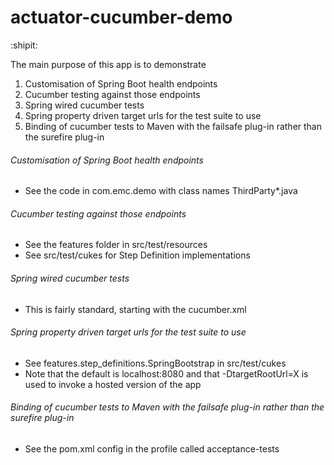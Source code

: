 # actuator-cucumber-demo

:shipit:

The main purpose of this app is to demonstrate

1. Customisation of Spring Boot health endpoints
2. Cucumber testing against those endpoints
3. Spring wired cucumber tests
4. Spring property driven target urls for the test suite to use
5. Binding of cucumber tests to Maven with the failsafe plug-in rather than the surefire plug-in

###### Customisation of Spring Boot health endpoints

* See the code in com.emc.demo with class names ThirdParty*.java

###### Cucumber testing against those endpoints

* See the features folder in src/test/resources
* See src/test/cukes for Step Definition implementations

###### Spring wired cucumber tests

* This is fairly standard, starting with the cucumber.xml

###### Spring property driven target urls for the test suite to use

* See features.step_definitions.SpringBootstrap in src/test/cukes
* Note that the default is localhost:8080 and that -DtargetRootUrl=X is used to invoke a hosted version of the app

###### Binding of cucumber tests to Maven with the failsafe plug-in rather than the surefire plug-in

* See the pom.xml config in the profile called acceptance-tests